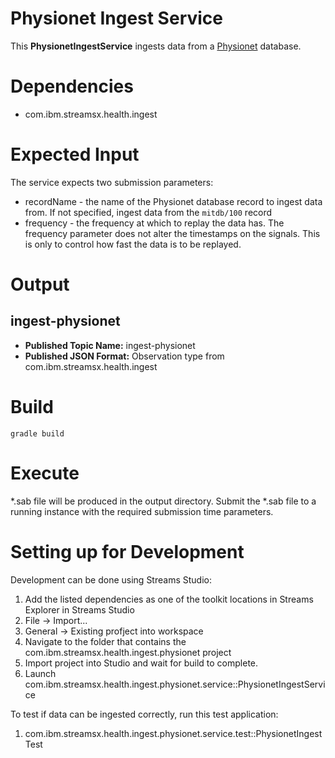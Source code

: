 # Physionet Ingest Service

This **PhysionetIngestService** ingests data from a [Physionet](https://physionet.org/) database.

# Dependencies

* com.ibm.streamsx.health.ingest

# Expected Input

The service expects two submission parameters:

* recordName - the name of the Physionet database record to ingest data from.  If not specified, ingest data from the `mitdb/100` record
* frequency - the frequency at which to replay the data has.  The frequency parameter does not alter the timestamps on the signals.  This is only to control how fast the data is to be replayed.

# Output

## ingest-physionet

* **Published Topic Name:** ingest-physionet
* **Published JSON Format:** Observation type from com.ibm.streamsx.health.ingest

# Build 

`gradle build`

# Execute

*.sab file will be produced in the output directory.  Submit the *.sab file to a running instance with the required submission time parameters.

# Setting up for Development

Development can be done using Streams Studio:

1.  Add the listed dependencies as one of the toolkit locations in Streams Explorer in Streams Studio
1.  File -> Import...
1.  General -> Existing profject into workspace
1.  Navigate to the folder that contains the com.ibm.streamsx.health.ingest.physionet project 
1.  Import project into Studio and wait for build to complete.
1.  Launch com.ibm.streamsx.health.ingest.physionet.service::PhysionetIngestService

To test if data can be ingested correctly, run this test application:

1.  com.ibm.streamsx.health.ingest.physionet.service.test::PhysionetIngestTest

